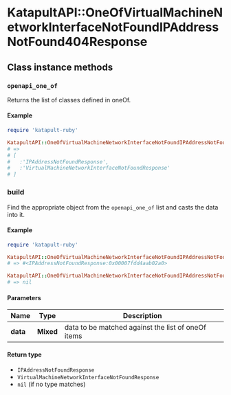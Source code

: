 # KatapultAPI::OneOfVirtualMachineNetworkInterfaceNotFoundIPAddressNotFound404Response

## Class instance methods

### `openapi_one_of`

Returns the list of classes defined in oneOf.

#### Example

```ruby
require 'katapult-ruby'

KatapultAPI::OneOfVirtualMachineNetworkInterfaceNotFoundIPAddressNotFound404Response.openapi_one_of
# =>
# [
#   :'IPAddressNotFoundResponse',
#   :'VirtualMachineNetworkInterfaceNotFoundResponse'
# ]
```

### build

Find the appropriate object from the `openapi_one_of` list and casts the data into it.

#### Example

```ruby
require 'katapult-ruby'

KatapultAPI::OneOfVirtualMachineNetworkInterfaceNotFoundIPAddressNotFound404Response.build(data)
# => #<IPAddressNotFoundResponse:0x00007fdd4aab02a0>

KatapultAPI::OneOfVirtualMachineNetworkInterfaceNotFoundIPAddressNotFound404Response.build(data_that_doesnt_match)
# => nil
```

#### Parameters

| Name | Type | Description |
| ---- | ---- | ----------- |
| **data** | **Mixed** | data to be matched against the list of oneOf items |

#### Return type

- `IPAddressNotFoundResponse`
- `VirtualMachineNetworkInterfaceNotFoundResponse`
- `nil` (if no type matches)

